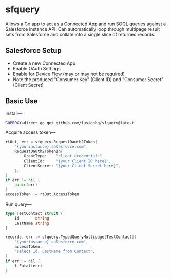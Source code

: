 # sfquery

Allows a Go app to act as a Connected App and run SOQL queries against a Salesforce instance API.  Can automatically loop through multipage result sets from Salesforce and collate into a single slice of returned records.

## Salesforce Setup

* Create a new Connected App
* Enable OAuth Settings
* Enable for Device Flow (may or may not be required)
* Note the produced "Consumer Key" (Client ID) and "Consumer Secret" (Client Secret)

## Basic Use

Install—
```bash
GOPROXY=direct go get github.com/fusionhg/sfquery@latest
```

Acquire access token—
```go
rtOut, err = sfquery.RequestOauth2Token(
    "{yourinstance}.salesforce.com",
    RequestOauth2TokenIn{
        GrantType:    "client_credentials",
        ClientId:     "{your Client ID here}",
        ClientSecret: "{your Client Secret here}",
    },
)
if err != nil {
    panic(err)
}
accessToken := rtOut.AccessToken
```

Run query—
```go
type TestContact struct {
	Id       string
	LastName string
}

records, err := sfquery.TypedQueryMultipage[TestContact](
    "{yourinstance}.salesforce.com",
    accessToken,
    "select Id, LastName from Contact",
)
if err != nil {
    t.Fatal(err)
}
```

